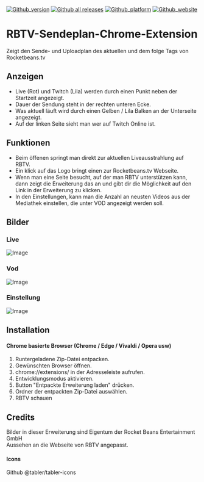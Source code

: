 [![Github_version](https://img.shields.io/github/v/release/tiboriusdev/RBTV-Sendeplan-Chrome-Extension?color=brightgreen&label=Version&style=for-the-badge)](https://GitHub.com/TiboriusDev/RBTV-Sendeplan-Chrome-Extension/releases/) 
[![Github all releases](https://img.shields.io/github/downloads/TiboriusDev/RBTV-Sendeplan-Chrome-Extension/total?style=for-the-badge)](https://GitHub.com/TiboriusDev/RBTV-Sendeplan-Chrome-Extension/releases/) 
[![Github_platform](https://img.shields.io/static/v1?label=Platform&message=Chrome&color=%234285f4&style=for-the-badge)](https://github.com/TiboriusDev/RBTV-Sendeplan-Chrome-Extension/blob/master/README.md#installation)
[![Github_website](https://img.shields.io/badge/Website-tiborius.com-yellow?&style=for-the-badge)](https://tiborius.com)



# RBTV-Sendeplan-Chrome-Extension
Zeigt den Sende- und Uploadplan des aktuellen und dem folge Tags von Rocketbeans.tv

## Anzeigen
- Live (Rot) und Twitch (Lila) werden durch einen Punkt neben der Startzeit angezeigt.
- Dauer der Sendung steht in der rechten unteren Ecke.
- Was aktuell läuft wird durch einen Gelben / Lila Balken an der Unterseite angezeigt.
- Auf der linken Seite sieht man wer auf Twitch Online ist. 

## Funktionen
- Beim öffenen springt man direkt zur aktuellen Liveausstrahlung auf RBTV.<br>
- Ein klick auf das Logo bringt einen zur Rocketbeans.tv Webseite.<br>
- Wenn man eine Seite besucht, auf der man RBTV unterstützen kann, dann zeigt die Erweiterung das an und gibt dir die Möglichkeit auf den Link in der Erweiterung zu klicken. 
- In den Einstellungen, kann man die Anzahl an neusten Videos aus der Mediathek einstellen, die unter VOD angezeigt werden soll.

## Bilder
### Live
![Image](https://dl.tiborius.com/img_erweiterung_1.jpg)
### Vod
![Image](https://dl.tiborius.com/img_erweiterung_2.jpg)
### Einstellung
![Image](https://dl.tiborius.com/img_erweiterung_3.jpg)

## Installation
#### Chrome basierte Browser (Chrome / Edge / Vivaldi / Opera usw)
1. Runtergeladene Zip-Datei entpacken.
2. Gewünschten Browser öffnen.
3. chrome://extensions/ in der Adresseleiste aufrufen.
4. Entwicklungsmodus aktivieren.
5. Button "Entpackte Erweiterung laden" drücken.
6. Ordner der entpackten Zip-Datei auswählen.
7. RBTV schauen

## Credits
Bilder in dieser Erweiterung sind Eigentum der Rocket Beans Entertainment GmbH<br>
Aussehen an die Webseite von RBTV angepasst.
#### Icons
Github @tabler/tabler-icons

